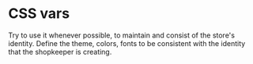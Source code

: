 # CSS vars

Try to use it whenever possible, to maintain and consist of the store's identity. Define the theme, colors, fonts to be consistent with the identity that the shopkeeper is creating.
